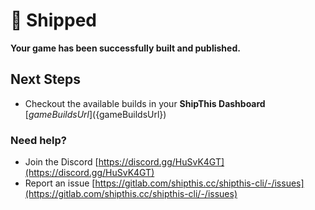 # 🚀 Shipped

**Your game has been successfully built and published.**

## Next Steps

- Checkout the available builds in your **ShipThis Dashboard** [${gameBuildsUrl}](${gameBuildsUrl})

### Need help?

- Join the Discord [https://discord.gg/HuSvK4GT](https://discord.gg/HuSvK4GT)
- Report an issue [https://gitlab.com/shipthis.cc/shipthis-cli/-/issues](https://gitlab.com/shipthis.cc/shipthis-cli/-/issues)
